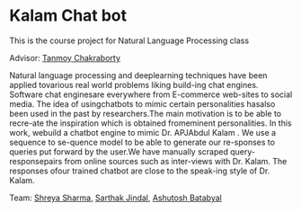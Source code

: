 # Kalam Chat bot

This is the course project for Natural Language Processing class

Advisor: [Tanmoy Chakraborty](http://faculty.iiitd.ac.in/~tanmoy/)

Natural   language   processing   and   deeplearning  techniques have  been applied  tovarious real world problems liking build-ing  chat  engines.   Software  chat  enginesare  everywhere  from  E-commerce  web-sites  to  social  media.   The  idea  of  usingchatbots to mimic certain personalities hasalso been used in the past by researchers.The main motivation is to be able to recre-ate the inspiration which is obtained fromeminent  personalities.   In  this  work,  webuild a chatbot engine to mimic Dr.  APJAbdul Kalam .  We use a sequence to se-quence model to be able to generate our re-sponses to queries put forward by the user.We have manually scraped query-responsepairs  from  online  sources  such  as  inter-views with Dr.  Kalam.  The responses ofour trained chatbot are close to the speak-ing style of Dr.  Kalam. 

Team: [Shreya Sharma](https://www.linkedin.com/in/shreya-sharma-1ab130112/), [Sarthak Jindal](https://www.linkedin.com/in/sarthakjindal/), [Ashutosh Batabyal](https://www.linkedin.com/in/ashutosh-batabyal-67124315b/) 
